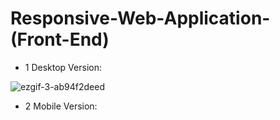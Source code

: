 # Responsive-Web-Application-(Front-End)

* 1 Desktop Version:

![ezgif-3-ab94f2deed](https://github.com/Yassine-Karimi/Responsive-Web-Application--Front-End-/assets/66490404/3cb00848-9b80-4f19-9dba-a044acdc0027)

* 2 Mobile Version:
